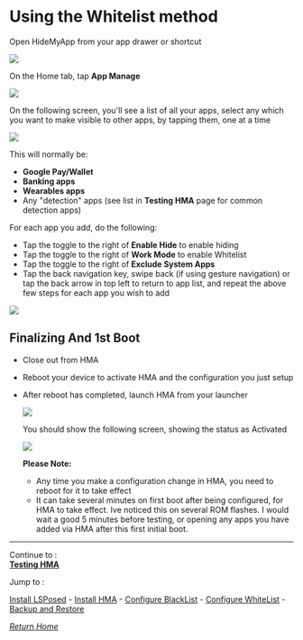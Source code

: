 # Using the Whitelist method

Open HideMyApp from your app drawer or shortcut

![](image/HMA12.jpg?raw=true)

On the Home tab, tap **App Manage**

![](image/wl01.jpg?raw=true)

On the following screen, you'll see a list of all your apps, select any which you want to make visible to other apps, by tapping them, one at a time

![](image/wl02.jpg?raw=true)

  This will normally be:
  - **Google Pay/Wallet**
  - **Banking apps**
  - **Wearables apps**
  - Any "detection" apps (see list in **Testing HMA** page for common detection apps)
  
  For each app you add, do the following:
  - Tap the toggle to the right of **Enable Hide** to enable hiding
  - Tap the toggle to the right of **Work Mode** to enable Whitelist
  - Tap the toggle to the right of **Exclude System Apps**
  - Tap the back navigation key, swipe back (if using gesture navigation) or tap the back arrow in top left to return to app list, and repeat the above few steps for each app you wish to add

  ![](image/wl03.jpg?raw=true)

## **Finalizing And 1st Boot**   

- Close out from HMA
- Reboot your device to activate HMA and the configuration you just setup
- After reboot has completed, launch HMA from your launcher

   ![](image/HMA12.jpg?raw=true)

  You should show the following screen, showing the status as Activated
  
   ![](image/HMA13.jpg?raw=true)

  **Please Note:** 
  - Any time you make a configuration change in HMA, you need to reboot for it to take effect
  - It can take several minutes on first boot after being configured, for HMA to take effect. Ive noticed this on several ROM flashes. I would wait a good 5 minutes before testing, or opening any apps you have added via HMA after this first initial boot.

---
Continue to :<br>
[<b>Testing HMA</b>](TestHMA.md)<br>

Jump to :<br>

[Install LSPosed] - [Install HMA] - [Configure BlackList] - [Configure WhiteList] - [Backup and Restore]<br>

[<i>Return Home</i>](README.md)

<!--List of page links-->

[HMA Home]: (README.md)
[Install LSPosed]: Install-LSPosed.md
[Install HMA]: Install.md
[Compare HMA Blacklist vs Whitelist Methods]: BlacklistvsWhitelist.md
[Configure BlackList]: BlackList.md
[Configure WhiteList]: WhiteList.md
[Test HMA]: TestHMA.md
[Backup and Restore]: BackupAndRestore.md
[KnownIssues]: https://github.com/mModule/guide_hma/blob/master/KnownIssues.md

[Magisk Pages]: MagiskTOC.md
[Magisk USNF]: https://github.com/mModule/guide_hma/blob/master/Magisk-SafetyNet-Fix.md
[PlayIntegrity]: https://github.com/mModule/guide_hma/blob/master/Integrity-Check.md
[MagiskHide]: https://github.com/mModule/guide_hma/blob/master/Magisk-Hide.md



